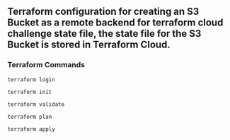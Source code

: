## Terraform configuration for creating an S3 Bucket as a remote backend for terraform cloud challenge state file, the state file for the S3 Bucket is stored in Terraform Cloud.

### Terraform Commands
```
terraform login
```

```
terraform init
```

```
terraform validate
```

```
terraform plan
```

```
terraform apply
```